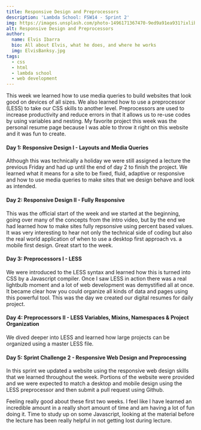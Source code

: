 ```yaml
---
title: Responsive Design and Preprocessors
description: 'Lambda School: FSW14 - Sprint 2'
img: https://images.unsplash.com/photo-1496171367470-9ed9a91ea931?ixlib=rb-1.2.1&ixid=MXwxMjA3fDB8MHxwaG90by1wYWdlfHx8fGVufDB8fHw%3D&auto=format&fit=crop&w=1050&q=80
alt: Responsive Design and Preprocessors
author:
  name: Elvis Ibarra
  bio: All about Elvis, what he does, and where he works
  img: ElvisBanksy.jpg
tags:
  - css
  - html
  - lambda school
  - web development
---
```


<section class="weekly">
    <p class="intro">This week we learned how to use media queries to build websites that look good on devices of all
      sizes. We also learned how to use a preprocessor (LESS) to take our CSS skills to another level. Preprocessors
      are used to increase productivity and reduce errors in that it allows us to re-use codes by using variables and
      nesting. My favorite project this week was the personal resume page because I was able to throw it right on
      this website and it was fun to create.   </p>
    <div class="top-content">
      <div class="text-content">
        <h4><span class="daytags">Day 1:</span> <span class="day">Responsive Design I - Layouts and Media Queries</span></h4>
        <p>Although this was technically a holiday we were still assigned a lecture the previous Friday and had up
          until the end of day 2 to finish the project. We learned what it means for a site to be fixed, fluid,
          adaptive or responsive and how to use media queries to make sites that we design behave and look as
          intended. </p>
      </div>
      <div class="text-content">
        <h4><span class="daytags">Day 2:</span> <span class="day">Responsive Design II - Fully Responsive </span></h4>
        <p>This was the official start of the week and we started at the beginning, going over many of the concepts
          from the intro video, but by the end we had learned how to make sites fully repsonsive using percent based
          values. It was very interesting to hear not only the technical side of coding but also the real world
          application of when to use a desktop first approach vs. a mobile first design. Great start to the week. </p>
      </div>
      <div class="text-content">
        <h4><span class="daytags">Day 3:</span> <span class="day">Preprocessors I - LESS</span></h4>
        <p>We were introduced to the LESS syntax and learned how this is turned into CSS by a Javascript compiler.
          Once I saw LESS in action there was a real lightbulb moment and a lot of web development was demystified
          all at once. It became clear how you could organize all kinds of data and pages using this powerful tool.
          This was the day we created our digital resumes for daily project. </p>
      </div>
      <div class="text-content">
        <h4><span class="daytags">Day 4:</span> <span class="day">Preprocessors II - LESS Variables, Mixins,
            Namespaces & Project Organization </span></h4>
        <p>We dived deeper into LESS and learned how large projects can be organized using a master LESS file.</p>
      </div>
      <div class="text-content">
        <h4><span class="daytags">Day 5:</span> <span class="day">Sprint Challenge 2 - Responsive Web Design and
            Preprocessing</span></h4>
        <p> In this sprint we updated a website using the responsive web design skills that we learned throughout the
          week. Portions of the website were provided and we were expected to match a desktop and mobile design using
          the LESS preprocessor and then submit a pull request using Github.</p>
      </div>
      <p class="weeklyp"> Feeling really good about these first two weeks. I feel like I have learned an incredible
        amount in a really short amount of time and am having a lot of fun doing it. Time to study up on some
        Javascript, looking at the material before the lecture has been really helpful in not getting lost during
        lecture.</p>
    </div>
  </section>
